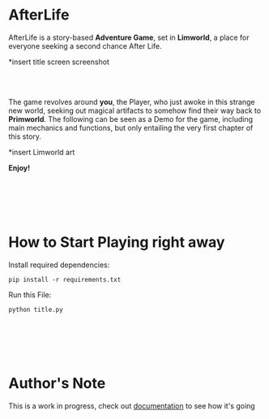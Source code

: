 # AfterLife

AfterLife is a story-based **Adventure Game**, set in **Limworld**, a place for everyone seeking a second chance After Life. 

*insert title screen screenshot

<br/><br/>

The game revolves around **you**, the Player, who just awoke in this strange new world, seeking out magical artifacts to somehow find their way back to **Primworld**. 
The following can be seen as a Demo for the game, including main mechanics and functions, but only entailing the very first chapter of this story. 

*insert Limworld art

**Enjoy!**

<br/><br/>
<br/><br/>

# How to Start Playing right away

Install required dependencies:

```pip install -r requirements.txt```

Run this File:

```python title.py```

<br/><br/>
<br/><br/>

# Author's Note

This is a work in progress, check out [documentation](https://github.com/CrvptiK/AfterLife/blob/main/documentation.md) to see how it's going
